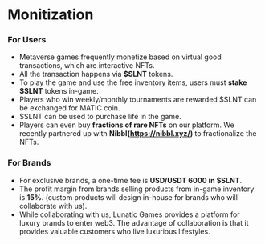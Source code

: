 # Monitization

### For Users

* Metaverse games frequently monetize based on virtual good transactions, which are interactive NFTs.
* All the transaction happens via **$SLNT** tokens.
* To play the game and use the free inventory items, users must **stake $SLNT** tokens in-game.
* Players who win weekly/monthly tournaments are rewarded $SLNT can be exchanged for MATIC coin.
* $SLNT can be used to purchase life in the game.
* Players can even buy **fractions of rare NFTs** on our platform. We recently partnered up with **Nibbl(**https://nibbl.xyz/**)** to fractionalize the NFTs.

### For Brands

* For exclusive brands, a one-time fee is **USD/USDT 6000 in $SLNT**.
* The profit margin from brands selling products from in-game inventory is **15%**. (custom products will design in-house for brands who will collaborate with us).
* While collaborating with us, Lunatic Games provides a platform for luxury brands to enter web3. The advantage of collaboration is that it provides valuable customers who live luxurious lifestyles.
